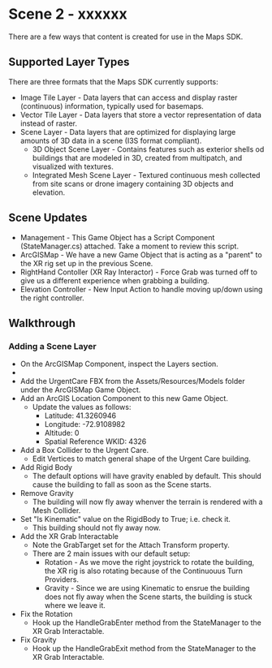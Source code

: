 # Scene 2 - xxxxxx

There are a few ways that content is created for use in the Maps SDK.

## Supported Layer Types
There are three formats that the Maps SDK currently supports:
* Image Tile Layer - Data layers that can access and display raster (continuous) information, typically used for basemaps.
* Vector Tile Layer - Data layers that store a vector representation of data instead of raster.
* Scene Layer - Data layers that are optimized for displaying large amounts of 3D data in a scene (I3S format compliant).
    * 3D Object Scene Layer - Contains features such as exterior shells od buildings that are modeled in 3D, created from multipatch, and visualized with textures.
    * Integrated Mesh Scene Layer - Textured continuous mesh collected from site scans or drone imagery containing 3D objects and elevation.

## Scene Updates

* Management - This Game Object has a Script Component (StateManager.cs) attached. Take a moment to review this script. 
* ArcGISMap - We have a new Game Object that is acting as a "parent" to the XR rig set up in the previous Scene.
* RightHand Contoller (XR Ray Interactor) - Force Grab was turned off to give us a different experience when grabbing a building.
* Elevation Controller - New Input Action to handle moving up/down using the right controller.

## Walkthrough
### Adding a Scene Layer
* On the ArcGISMap Component, inspect the Layers section.
* 
* Add the UrgentCare FBX from the Assets/Resources/Models folder under the ArcGISMap Game Object.
* Add an ArcGIS Location Component to this new Game Object.
    * Update the values as follows:
        * Latitude: 41.3260946
        * Longitude: -72.9108982
        * Altitude: 0
        * Spatial Reference WKID: 4326
* Add a Box Collider to the Urgent Care.
    * Edit Vertices to match general shape of the Urgent Care building.
* Add Rigid Body
    * The default options will have gravity enabled by default. This should cause the building to fall as soon as the Scene starts.
* Remove Gravity
    * The building will now fly away whenver the terrain is rendered with a Mesh Collider.
* Set "Is Kinematic" value on the RigidBody to True; i.e. check it.
    * This building should not fly away now.
* Add the XR Grab Interactable
    * Note the GrabTarget set for the Attach Transform property.
    * There are 2 main issues with our default setup:
        * Rotation - As we move the right joystrick to rotate the building, the XR rig is also rotating because of the Continuouus Turn Providers.
        * Gravity - Since we are using Kinematic to ensrue the building does not fly away when the Scene starts, the building is stuck where we leave it. 
* Fix the Rotation
    * Hook up the HandleGrabEnter method from the StateManager to the XR Grab Interactable.
* Fix Gravity
    * Hook up the HandleGrabExit method from the StateManager to the XR Grab Interactable.
